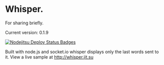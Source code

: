Whisper.
=======
For sharing briefly.

Current version: 0.1.9

[![Nodejitsu Deploy Status Badges](https://webhooks.nodejitsu.com/talon/Whisper.git)](https://webops.nodejitsu.com#nodejitsu/webhooks)

Built with node.js and socket.io whisper displays only the last words sent to it.
View a live sample at http://whisper.jit.su